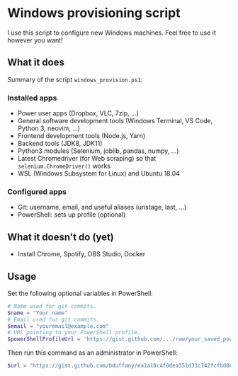 # Windows provisioning script

I use this script to configure new Windows machines. Feel free to use it however you want!

## What it does

Summary of the script `windows_provision.ps1`:

### Installed apps

- Power user apps (Dropbox, VLC, 7zip, ...)
- General software development tools (Windows Terminal, VS Code, Python 3, neovim, ...)
- Frontend development tools (Node.js, Yarn)
- Backend tools (JDK8, JDK11)
- Python3 modules (Selenium, joblib, pandas, numpy, ...)
- Latest Chromedriver (for Web scraping) so that `selenium.ChromeDriver()` works
- WSL (Windows Subsystem for Linux) and Ubuntu 18.04

### Configured apps

- Git: username, email, and useful aliases (unstage, last, ...)
- PowerShell: sets up profile (optional)

## What it doesn't do (yet)

- Install Chrome, Spotify, OBS Studio, Docker

## Usage

Set the following optional variables in PowerShell:

```powershell
# Name used for git commits.
$name = "Your name"
# Email used for git commits.
$email = "youremail@example.com"
# URL pointing to your PowerShell profile.
$powerShellProfileUrl = 'https://gist.github.com/.../raw/your_saved_powershell_profile.ps1'
```

Then run this command as an administrator in PowerShell:

```powershell
$url = "https://gist.github.com/bduffany/ea1a10c4f0dea351d33c742fcfbd00ee/raw/windows_provision.ps1"; Set-ExecutionPolicy Bypass -Scope Process -Force; [System.Net.ServicePointManager]::SecurityProtocol = [System.Net.ServicePointManager]::SecurityProtocol -bor 3072; iex ((New-Object System.Net.WebClient).DownloadString("$url"))
```
